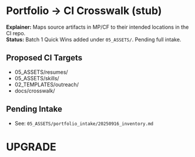 # Portfolio → CI Crosswalk (stub)

**Explainer:** Maps source artifacts in MP/CF to their intended locations in the CI repo.  
**Status:** Batch 1 Quick Wins added under `05_ASSETS/`. Pending full intake.

## Proposed CI Targets
- 05_ASSETS/resumes/
- 05_ASSETS/skills/
- 02_TEMPLATES/outreach/
- docs/crosswalk/

## Pending Intake
- See: `05_ASSETS/portfolio_intake/20250916_inventory.md`

# UPGRADE
